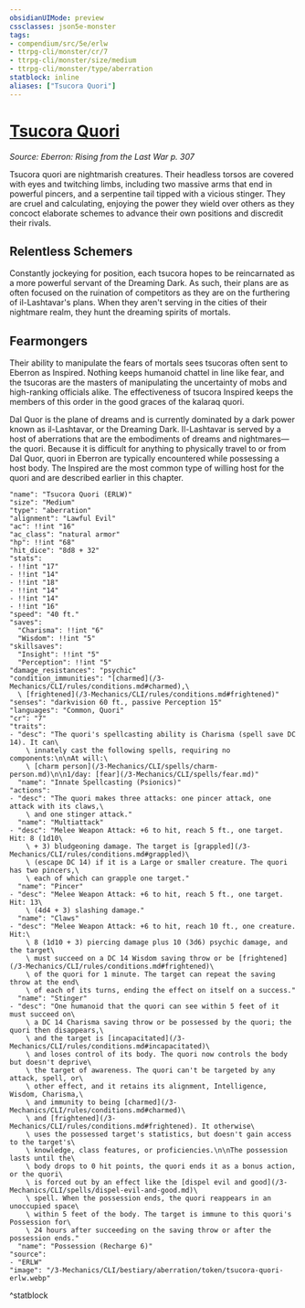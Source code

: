 ```yaml
---
obsidianUIMode: preview
cssclasses: json5e-monster
tags:
- compendium/src/5e/erlw
- ttrpg-cli/monster/cr/7
- ttrpg-cli/monster/size/medium
- ttrpg-cli/monster/type/aberration
statblock: inline
aliases: ["Tsucora Quori"]
---
```

# [Tsucora Quori](3-Mechanics\CLI\bestiary\aberration/tsucora-quori-erlw.md)
*Source: Eberron: Rising from the Last War p. 307*  

Tsucora quori are nightmarish creatures. Their headless torsos are covered with eyes and twitching limbs, including two massive arms that end in powerful pincers, and a serpentine tail tipped with a vicious stinger. They are cruel and calculating, enjoying the power they wield over others as they concoct elaborate schemes to advance their own positions and discredit their rivals.

## Relentless Schemers

Constantly jockeying for position, each tsucora hopes to be reincarnated as a more powerful servant of the Dreaming Dark. As such, their plans are as often focused on the ruination of competitors as they are on the furthering of il-Lashtavar's plans. When they aren't serving in the cities of their nightmare realm, they hunt the dreaming spirits of mortals.

## Fearmongers

Their ability to manipulate the fears of mortals sees tsucoras often sent to Eberron as Inspired. Nothing keeps humanoid chattel in line like fear, and the tsucoras are the masters of manipulating the uncertainty of mobs and high-ranking officials alike. The effectiveness of tsucora Inspired keeps the members of this order in the good graces of the kalaraq quori.

Dal Quor is the plane of dreams and is currently dominated by a dark power known as il-Lashtavar, or the Dreaming Dark. Il-Lashtavar is served by a host of aberrations that are the embodiments of dreams and nightmares—the quori. Because it is difficult for anything to physically travel to or from Dal Quor, quori in Eberron are typically encountered while possessing a host body. The Inspired are the most common type of willing host for the quori and are described earlier in this chapter.

```statblock
"name": "Tsucora Quori (ERLW)"
"size": "Medium"
"type": "aberration"
"alignment": "Lawful Evil"
"ac": !!int "16"
"ac_class": "natural armor"
"hp": !!int "68"
"hit_dice": "8d8 + 32"
"stats":
- !!int "17"
- !!int "14"
- !!int "18"
- !!int "14"
- !!int "14"
- !!int "16"
"speed": "40 ft."
"saves":
  "Charisma": !!int "6"
  "Wisdom": !!int "5"
"skillsaves":
  "Insight": !!int "5"
  "Perception": !!int "5"
"damage_resistances": "psychic"
"condition_immunities": "[charmed](/3-Mechanics/CLI/rules/conditions.md#charmed),\
  \ [frightened](/3-Mechanics/CLI/rules/conditions.md#frightened)"
"senses": "darkvision 60 ft., passive Perception 15"
"languages": "Common, Quori"
"cr": "7"
"traits":
- "desc": "The quori's spellcasting ability is Charisma (spell save DC 14). It can\
    \ innately cast the following spells, requiring no components:\n\nAt will:\
    \ [charm person](/3-Mechanics/CLI/spells/charm-person.md)\n\n1/day: [fear](/3-Mechanics/CLI/spells/fear.md)"
  "name": "Innate Spellcasting (Psionics)"
"actions":
- "desc": "The quori makes three attacks: one pincer attack, one attack with its claws,\
    \ and one stinger attack."
  "name": "Multiattack"
- "desc": "Melee Weapon Attack: +6 to hit, reach 5 ft., one target. Hit: 8 (1d10\
    \ + 3) bludgeoning damage. The target is [grappled](/3-Mechanics/CLI/rules/conditions.md#grappled)\
    \ (escape DC 14) if it is a Large or smaller creature. The quori has two pincers,\
    \ each of which can grapple one target."
  "name": "Pincer"
- "desc": "Melee Weapon Attack: +6 to hit, reach 5 ft., one target. Hit: 13\
    \ (4d4 + 3) slashing damage."
  "name": "Claws"
- "desc": "Melee Weapon Attack: +6 to hit, reach 10 ft., one creature. Hit:\
    \ 8 (1d10 + 3) piercing damage plus 10 (3d6) psychic damage, and the target\
    \ must succeed on a DC 14 Wisdom saving throw or be [frightened](/3-Mechanics/CLI/rules/conditions.md#frightened)\
    \ of the quori for 1 minute. The target can repeat the saving throw at the end\
    \ of each of its turns, ending the effect on itself on a success."
  "name": "Stinger"
- "desc": "One humanoid that the quori can see within 5 feet of it must succeed on\
    \ a DC 14 Charisma saving throw or be possessed by the quori; the quori then disappears,\
    \ and the target is [incapacitated](/3-Mechanics/CLI/rules/conditions.md#incapacitated)\
    \ and loses control of its body. The quori now controls the body but doesn't deprive\
    \ the target of awareness. The quori can't be targeted by any attack, spell, or\
    \ other effect, and it retains its alignment, Intelligence, Wisdom, Charisma,\
    \ and immunity to being [charmed](/3-Mechanics/CLI/rules/conditions.md#charmed)\
    \ and [frightened](/3-Mechanics/CLI/rules/conditions.md#frightened). It otherwise\
    \ uses the possessed target's statistics, but doesn't gain access to the target's\
    \ knowledge, class features, or proficiencies.\n\nThe possession lasts until the\
    \ body drops to 0 hit points, the quori ends it as a bonus action, or the quori\
    \ is forced out by an effect like the [dispel evil and good](/3-Mechanics/CLI/spells/dispel-evil-and-good.md)\
    \ spell. When the possession ends, the quori reappears in an unoccupied space\
    \ within 5 feet of the body. The target is immune to this quori's Possession for\
    \ 24 hours after succeeding on the saving throw or after the possession ends."
  "name": "Possession (Recharge 6)"
"source":
- "ERLW"
"image": "/3-Mechanics/CLI/bestiary/aberration/token/tsucora-quori-erlw.webp"
```
^statblock